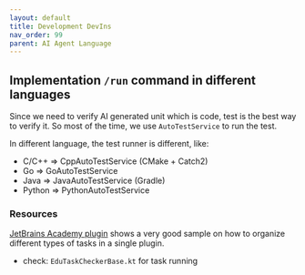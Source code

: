 ```yaml
---
layout: default
title: Development DevIns
nav_order: 99
parent: AI Agent Language
---
```


## Implementation `/run` command in different languages

Since we need to verify AI generated unit which is code, test is the best way to verify it. So most of the time, we
use `AutoTestService` to run the test.

In different language, the test runner is different, like:

- C/C++ => CppAutoTestService (CMake + Catch2)
- Go => GoAutoTestService
- Java => JavaAutoTestService (Gradle)
- Python => PythonAutoTestService

### Resources

[JetBrains Academy plugin](https://github.com/JetBrains/educational-plugin) shows a very good sample on how to organize 
different types of tasks in a single plugin.

- check: `EduTaskCheckerBase.kt` for task running
